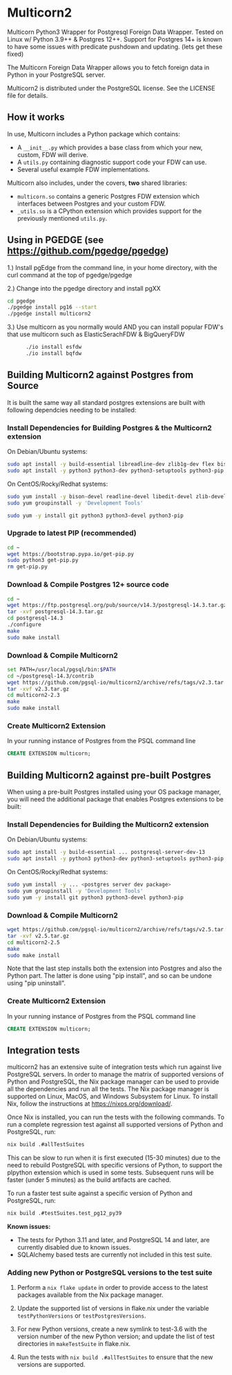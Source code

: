 
Multicorn2
==========

Multicorn Python3 Wrapper for Postgresql Foreign Data Wrapper.  Tested on Linux w/ Python 3.9++ & Postgres 12++.  Support for Postgres 14+ is known to have some issues with predicate pushdown and updating. (lets get these fixed)

The Multicorn Foreign Data Wrapper allows you to fetch foreign data in Python in your PostgreSQL server.

Multicorn2 is distributed under the PostgreSQL license. See the LICENSE file for
details.

## How it works

In use, Multicorn includes a Python package which contains:

- A `__init__.py` which provides a base class from which your new,
  custom, FDW will derive.
- A `utils.py` containing diagnostic support code your FDW can use.
- Several useful example FDW implementations.

Multicorn also includes, under the covers, **two** shared libraries:

- `multicorn.so` contains a generic Postgres FDW extension which
  interfaces between Postgres and your custom FDW.
- `_utils.so` is a CPython extension which provides support for
  the previously mentioned `utils.py`.

## Using in PGEDGE (see https://github.com/pgedge/pgedge)

1.) Install pgEdge from the command line, in your home directory, with the curl command at the top of pgedge/pgedge

2.) Change into the pgedge directory and install pgXX
```bash
cd pgedge
./pgedge install pg16 --start
./pgedge install multicorn2
```

3.) Use multicorn as you normally would AND you can install popular FDW's that use multicorn such as ElasticSerachFDW & BigQueryFDW
```bash
      ./io install esfdw
      ./io install bqfdw
```

## Building Multicorn2 against Postgres from Source

It is built the same way all standard postgres extensions are built with following dependcies needing to be installed:

### Install Dependencies for Building Postgres & the Multicorn2 extension
On Debian/Ubuntu systems:
```bash
sudo apt install -y build-essential libreadline-dev zlib1g-dev flex bison libxml2-dev libxslt-dev libssl-dev libxml2-utils xsltproc
sudo apt install -y python3 python3-dev python3-setuptools python3-pip
```

On CentOS/Rocky/Redhat systems:
```bash
sudo yum install -y bison-devel readline-devel libedit-devel zlib-devel openssl-devel bzip2-devel libmxl2 libxslt-devel wget
sudo yum groupinstall -y 'Development Tools'

sudo yum -y install git python3 python3-devel python3-pip
```

### Upgrade to latest PIP (recommended)
```bash
cd ~
wget https://bootstrap.pypa.io/get-pip.py
sudo python3 get-pip.py
rm get-pip.py
```

### Download & Compile Postgres 12+ source code
```bash
cd ~
wget https://ftp.postgresql.org/pub/source/v14.3/postgresql-14.3.tar.gz
tar -xvf postgresql-14.3.tar.gz
cd postgresql-14.3
./configure
make
sudo make install
```

### Download & Compile Multicorn2
```bash
set PATH=/usr/local/pgsql/bin:$PATH
cd ~/postgresql-14.3/contrib
wget https://github.com/pgsql-io/multicorn2/archive/refs/tags/v2.3.tar.gz
tar -xvf v2.3.tar.gz
cd multicorn2-2.3
make
sudo make install
```

### Create Multicorn2 Extension
In your running instance of Postgres from the PSQL command line
```sql
CREATE EXTENSION multicorn;
```

## Building Multicorn2 against pre-built Postgres

When using a pre-built Postgres installed using your OS package manager, you will need the additional package that enables Postgres extensions to be built:

### Install Dependencies for Building the Multicorn2 extension
On Debian/Ubuntu systems:
```bash
sudo apt install -y build-essential ... postgresql-server-dev-13
sudo apt install -y python3 python3-dev python3-setuptools python3-pip
```

On CentOS/Rocky/Redhat systems:
```bash
sudo yum install -y ... <postgres server dev package>
sudo yum groupinstall -y 'Development Tools'
sudo yum -y install git python3 python3-devel python3-pip
```

### Download & Compile Multicorn2
```bash
wget https://github.com/pgsql-io/multicorn2/archive/refs/tags/v2.5.tar.gz
tar -xvf v2.5.tar.gz
cd multicorn2-2.5
make
sudo make install
```

Note that the last step installs both the extension into Postgres and also the Python part. The latter is done using "pip install", and so can be undone using "pip uninstall".

### Create Multicorn2 Extension
In your running instance of Postgres from the PSQL command line
```sql
CREATE EXTENSION multicorn;
```

## Integration tests

multicorn2 has an extensive suite of integration tests which run against live PostgreSQL servers.  In order to manage the matrix of supported versions of Python and PostgreSQL, the Nix package manager can be used to provide all the dependencies and run all the tests.  The Nix package manager is supported on Linux, MacOS, and Windows Subsystem for Linux.  To install Nix, follow the instructions at https://nixos.org/download/.

Once Nix is installed, you can run the tests with the following commands.  To run a complete regression test against all supported versions of Python and PostgreSQL, run:

```bash
nix build .#allTestSuites
```

This can be slow to run when it is first executed (15-30 minutes) due to the need to rebuild PostgreSQL with specific versions of Python, to support the plpython extension which is used in some tests.  Subsequent runs will be faster (under 5 minutes) as the build artifacts are cached.

To run a faster test suite against a specific version of Python and PostgreSQL, run:

```bash
nix build .#testSuites.test_pg12_py39
```

**Known issues:**
- The tests for Python 3.11 and later, and PostgreSQL 14 and later, are currently disabled due to known issues.
- SQLAlchemy based tests are currently not included in this test suite.

### Adding new Python or PostgreSQL versions to the test suite

1. Perform a `nix flake update` in order to provide access to the latest packages available from the Nix package manager.

2. Update the supported list of versions in flake.nix under the variable `testPythonVersions` or `testPostgresVersions`.

3. For new Python versions, create a new symlink to test-3.6 with the version number of the new Python version; and update the list of test directories in `makeTestSuite` in flake.nix.

4. Run the tests with `nix build .#allTestSuites` to ensure that the new versions are supported.
